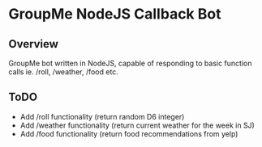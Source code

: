 # GroupMe NodeJS Callback Bot 

## Overview

GroupMe bot written in NodeJS, capable of responding to basic function calls ie. /roll, /weather, /food etc.

## ToDO

  * Add /roll functionality (return random D6 integer)
  * Add /weather functionality (return current weather for the week in SJ)
  * Add /food functionality (return food recommendations from yelp)


